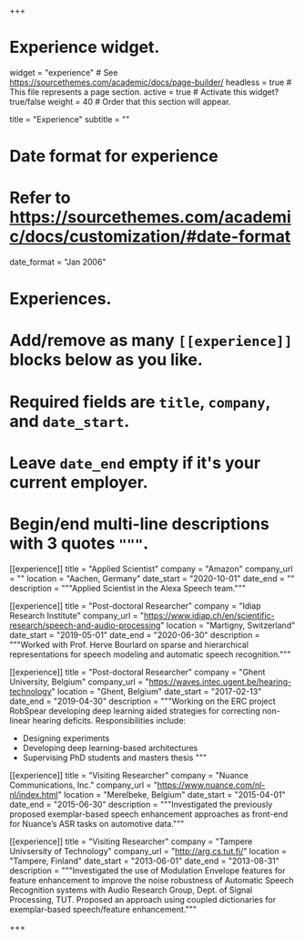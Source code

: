 +++
# Experience widget.
widget = "experience"  # See https://sourcethemes.com/academic/docs/page-builder/
headless = true  # This file represents a page section.
active = true  # Activate this widget? true/false
weight = 40  # Order that this section will appear.

title = "Experience"
subtitle = ""

# Date format for experience
#   Refer to https://sourcethemes.com/academic/docs/customization/#date-format
date_format = "Jan 2006"

# Experiences.
#   Add/remove as many `[[experience]]` blocks below as you like.
#   Required fields are `title`, `company`, and `date_start`.
#   Leave `date_end` empty if it's your current employer.
#   Begin/end multi-line descriptions with 3 quotes `"""`.
[[experience]]
  title = "Applied Scientist"
  company = "Amazon"
  company_url = ""
  location = "Aachen, Germany"
  date_start = "2020-10-01"
  date_end = ""
  description = """Applied Scientist in the Alexa Speech team."""


[[experience]]
  title = "Post-doctoral Researcher"
  company = "Idiap Research Institute"
  company_url = "https://www.idiap.ch/en/scientific-research/speech-and-audio-processing"
  location = "Martigny, Switzerland"
  date_start = "2019-05-01"
  date_end = "2020-06-30"
  description = """Worked with Prof. Herve Bourlard on sparse and hierarchical representations for speech modeling and automatic speech recognition."""

[[experience]]
  title = "Post-doctoral Researcher"
  company = "Ghent University, Belgium"
  company_url = "https://waves.intec.ugent.be/hearing-technology"
  location = "Ghent, Belgium"
  date_start = "2017-02-13"
  date_end = "2019-04-30"
  description = """Working on the ERC project RobSpear developing deep learning aided strategies for correcting non-linear hearing deficits. Responsibilities include:
  
  * Designing experiments
  * Developing deep learning-based architectures
  * Supervising PhD students and masters thesis
  """

[[experience]]
  title = "Visiting Researcher"
  company = "Nuance Communications, Inc."
  company_url = "https://www.nuance.com/nl-nl/index.html"
  location = "Merelbeke, Belgium"
  date_start = "2015-04-01"
  date_end = "2015-06-30"
  description = """Investigated the previously proposed exemplar-based speech enhancement approaches as front-end for Nuance’s ASR tasks on automotive data."""

[[experience]]
  title = "Visiting Researcher"
  company = "Tampere Univsersity of Technology"
  company_url = "http://arg.cs.tut.fi/"
  location = "Tampere, Finland"
  date_start = "2013-06-01"
  date_end = "2013-08-31"
  description = """Investigated the use of Modulation Envelope features for feature enhancement to improve the noise robustness of Automatic Speech Recognition systems with Audio Research Group, Dept. of Signal Processing, TUT. Proposed an approach using coupled dictionaries for exemplar-based speech/feature enhancement."""

+++
